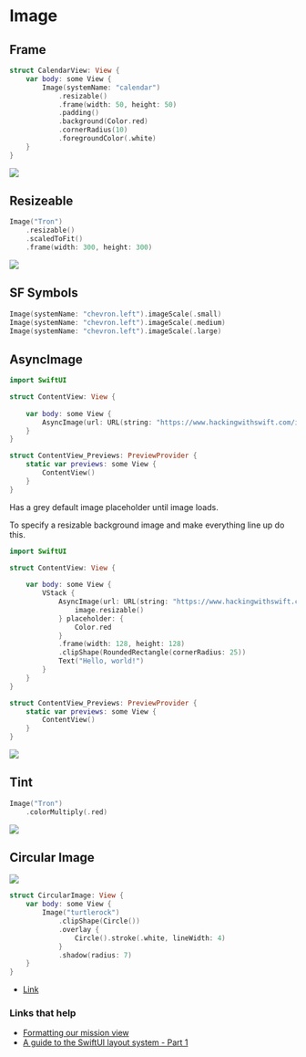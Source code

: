 # Image

## Frame

```swift
struct CalendarView: View {
    var body: some View {
        Image(systemName: "calendar")
            .resizable()
            .frame(width: 50, height: 50)
            .padding()
            .background(Color.red)
            .cornerRadius(10)
            .foregroundColor(.white)
    }
}
```

![](images/3.png)


## Resizeable

```swift
Image("Tron")
    .resizable()
    .scaledToFit()
    .frame(width: 300, height: 300)
```

![](images/1.png)

## SF Symbols

```swift
Image(systemName: "chevron.left").imageScale(.small)
Image(systemName: "chevron.left").imageScale(.medium)
Image(systemName: "chevron.left").imageScale(.large)
```

## AsyncImage

```swift
import SwiftUI

struct ContentView: View {
    
    var body: some View {
        AsyncImage(url: URL(string: "https://www.hackingwithswift.com/img/paul.png"))
    }
}

struct ContentView_Previews: PreviewProvider {
    static var previews: some View {
        ContentView()
    }
}
```

Has a grey default image placeholder until image loads. 

To specify a resizable background image and make everything line up do this.

```swift
import SwiftUI

struct ContentView: View {
    
    var body: some View {
        VStack {
            AsyncImage(url: URL(string: "https://www.hackingwithswift.com/img/paul.png")) { image in
                image.resizable()
            } placeholder: {
                Color.red
            }
            .frame(width: 128, height: 128)
            .clipShape(RoundedRectangle(cornerRadius: 25))
            Text("Hello, world!")
        }
    }
}

struct ContentView_Previews: PreviewProvider {
    static var previews: some View {
        ContentView()
    }
}
```

![](images/4.png)



## Tint

```swift
Image("Tron")
    .colorMultiply(.red)
```

![](images/2.png)


## Circular Image

![](images/5.png)

```swift
struct CircularImage: View {
    var body: some View {
        Image("turtlerock")
            .clipShape(Circle())
            .overlay {
                Circle().stroke(.white, lineWidth: 4)
            }
            .shadow(radius: 7)
    }
}
```

- [Link](https://developer.apple.com/tutorials/swiftui/creating-and-combining-views)


### Links that help

- [Formatting our mission view](https://www.hackingwithswift.com/books/ios-swiftui/formatting-our-mission-view)
- [A guide to the SwiftUI layout system - Part 1](https://www.swiftbysundell.com/articles/swiftui-layout-system-guide-part-1/)
